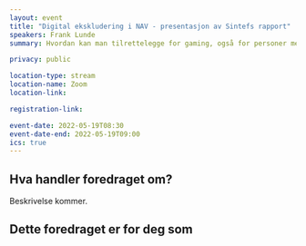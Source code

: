```yaml
---
layout: event
title: "Digital ekskludering i NAV - presentasjon av Sintefs rapport"
speakers: Frank Lunde
summary: Hvordan kan man tilrettelegge for gaming, også for personer med nedsatt funksjonsevne?

privacy: public

location-type: stream
location-name: Zoom
location-link: 

registration-link: 

event-date: 2022-05-19T08:30
event-date-end: 2022-05-19T09:00
ics: true
---
```

## Hva handler foredraget om?
Beskrivelse kommer.

## Dette foredraget er for deg som

